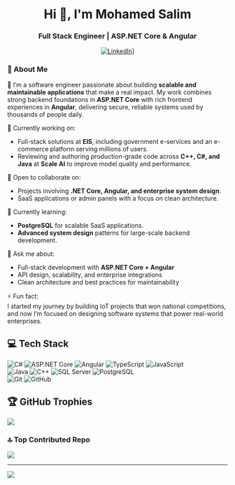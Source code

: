 <h1 align="center">Hi 👋, I'm Mohamed Salim</h1>
<h3 align="center">Full Stack Engineer | ASP.NET Core & Angular</h3>

<div align="center">
  
[![LinkedIn](https://img.shields.io/badge/LinkedIn-%230077B5.svg?logo=linkedin&logoColor=white)](www.linkedin.com/in/mohamedsalim7)]
</div>

### 👋 About Me  

🚀 I’m a software engineer passionate about building **scalable and maintainable applications** that make a real impact. My work combines strong backend foundations in **ASP.NET Core** with rich frontend experiences in **Angular**, delivering secure, reliable systems used by thousands of people daily.  

🔭 Currently working on:  
- Full-stack solutions at **EIS**, including government e-services and an e-commerce platform serving millions of users.  
- Reviewing and authoring production-grade code across **C++, C#, and Java** at **Scale AI** to improve model quality and performance.  

👯 Open to collaborate on:  
- Projects involving **.NET Core, Angular, and enterprise system design**.  
- SaaS applications or admin panels with a focus on clean architecture.  

🌱 Currently learning:  
- **PostgreSQL** for scalable SaaS applications.  
- **Advanced system design** patterns for large-scale backend development.  

💬 Ask me about:  
- Full-stack development with **ASP.NET Core + Angular**  
- API design, scalability, and enterprise integrations  
- Clean architecture and best practices for maintainability  

⚡ Fun fact:  
I started my journey by building IoT projects that won national competitions, and now I’m focused on designing software systems that power real-world enterprises.  

## 💻 Tech Stack  
![C#](https://img.shields.io/badge/c%23-%23239120.svg?style=for-the-badge&logo=csharp&logoColor=white) 
![ASP.NET Core](https://img.shields.io/badge/ASP.NET%20Core-5C2D91?style=for-the-badge&logo=dotnet&logoColor=white) 
![Angular](https://img.shields.io/badge/angular-%23DD0031.svg?style=for-the-badge&logo=angular&logoColor=white) 
![TypeScript](https://img.shields.io/badge/typescript-%23007ACC.svg?style=for-the-badge&logo=typescript&logoColor=white) 
![JavaScript](https://img.shields.io/badge/javascript-%23323330.svg?style=for-the-badge&logo=javascript&logoColor=%23F7DF1E)  
![Java](https://img.shields.io/badge/java-%23ED8B00.svg?style=for-the-badge&logo=openjdk&logoColor=white) 
![C++](https://img.shields.io/badge/c++-%2300599C.svg?style=for-the-badge&logo=c%2B%2B&logoColor=white) 
![SQL Server](https://img.shields.io/badge/SQL%20Server-CC2927?style=for-the-badge&logo=microsoft-sql-server&logoColor=white) 
![PostgreSQL](https://img.shields.io/badge/postgresql-%23316192.svg?style=for-the-badge&logo=postgresql&logoColor=white)  
![Git](https://img.shields.io/badge/git-%23F05033.svg?style=for-the-badge&logo=git&logoColor=white) 
![GitHub](https://img.shields.io/badge/github-%23121011.svg?style=for-the-badge&logo=github&logoColor=white) 

## 🏆 GitHub Trophies  
![](https://github-profile-trophy.vercel.app/?username=Welly0007&theme=radical&no-frame=true&no-bg=false&margin-w=4)  

### 🔝 Top Contributed Repo  
![](https://github-contributor-stats.vercel.app/api?username=Welly0007&limit=5&theme=dark&combine_all_yearly_contributions=true)  

---  
[![](https://visitcount.itsvg.in/api?id=Welly0007&icon=0&color=0)](https://visitcount.itsvg.in)
